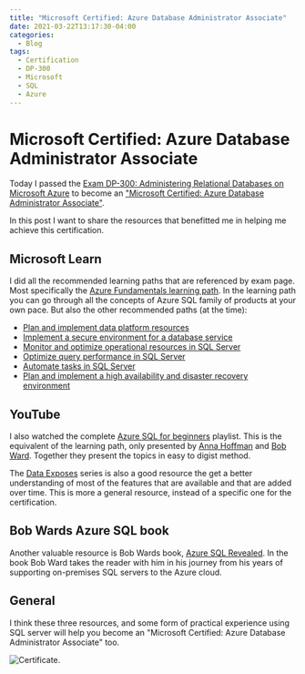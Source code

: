 ```yaml
---
title: "Microsoft Certified: Azure Database Administrator Associate"
date: 2021-03-22T13:17:30-04:00
categories:
  - Blog
tags:
  - Certification
  - DP-300
  - Microsoft
  - SQL
  - Azure
---
```

# Microsoft Certified: Azure Database Administrator Associate

Today I passed the [Exam DP-300: Administering Relational Databases on Microsoft Azure](https://docs.microsoft.com/en-us/learn/certifications/exams/dp-300) to become an ["Microsoft Certified: Azure Database Administrator Associate"](https://docs.microsoft.com/en-us/learn/certifications/azure-database-administrator-associate/).

In this post I want to share the resources that benefitted me in helping me achieve this certification.

## Microsoft Learn

I did all the recommended learning paths that are referenced by exam page. Most specifically the [Azure Fundamentals learning path](https://docs.microsoft.com/en-us/learn/paths/azure-sql-fundamentals/). In the learning path you can go through all the concepts of Azure SQL family of products at your own pace. But also the other recommended paths (at the time):

- [Plan and implement data platform resources](https://docs.microsoft.com/en-us/learn/paths/plan-implement-data-platform-resources/)
- [Implement a secure environment for a database service](https://docs.microsoft.com/en-us/learn/paths/implement-secure-environment-database-service/)
- [Monitor and optimize operational resources in SQL Server](https://docs.microsoft.com/en-us/learn/paths/monitor-optimize-operational-resources-sql-server/)
- [Optimize query performance in SQL Server](https://docs.microsoft.com/en-us/learn/paths/optimize-query-performance-sql-server/)
- [Automate tasks in SQL Server](https://docs.microsoft.com/en-us/learn/paths/automate-tasks-sql-server/)
- [Plan and implement a high availability and disaster recovery environment](https://docs.microsoft.com/en-us/learn/paths/plan-implement-high-availability-disaster-recovery-environment/)

## YouTube

I also watched the complete [Azure SQL for beginners](https://www.youtube.com/playlist?list=PL3EZ3A8mHh0y0EVZoKGljNPytdjrxXIZ9) playlist. This is the equivalent of the learning path, only presented by [Anna Hoffman](https://twitter.com/AnalyticAnna) and [Bob Ward](https://twitter.com/bobwardms). Together they present the topics in easy to digist method.

The [Data Exposes](https://www.youtube.com/playlist?list=PLlrxD0HtieHieV7Jls72yFPSKyGqycbZR) series is also a good resource the get a better understanding of most of the features that are available and that are added over time. This is more a general resource, instead of a specific one for the certification.

## Bob Wards Azure SQL book

Another valuable resource is Bob Wards book, [Azure SQL Revealed](https://www.amazon.com/Azure-SQL-Revealed-Server-Professionals-ebook/dp/B08MBX5X99/ref=pd_sim_3?pd_rd_w=AyOZw&pf_rd_p=dc435707-6f1f-492e-b80d-8408db56abc9&pf_rd_r=FDZJZS72JESSCRA2GHCQ&pd_rd_r=c5c64203-a243-45f0-bb23-685db66efa46&pd_rd_wg=VAN18&pd_rd_i=B08MBX5X99&psc=1). In the book Bob Ward takes the reader with him in his journey from his years of supporting on-premises SQL servers to the Azure cloud.

## General

I think these three resources, and some form of practical experience using SQL server will help you become an "Microsoft Certified: Azure Database Administrator Associate" too.

![Certificate](https://www.fastlane.live/media/wysiwyg/azure_database_administrator_1.png).
